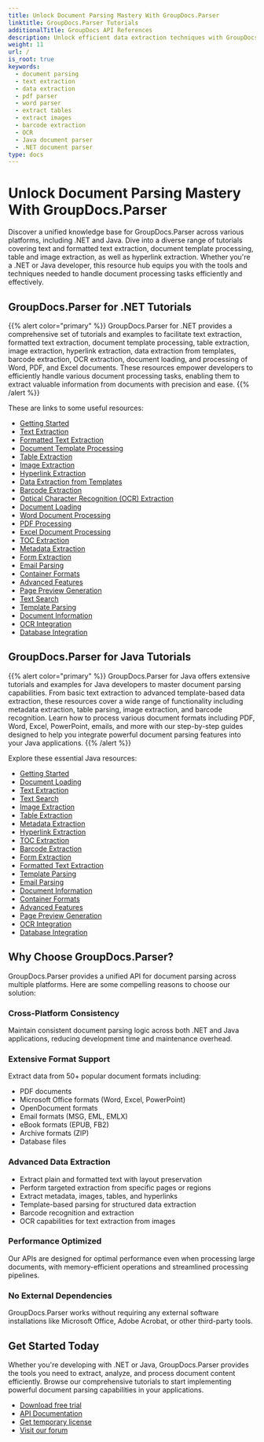 ```yaml
---
title: Unlock Document Parsing Mastery With GroupDocs.Parser
linktitle: GroupDocs.Parser Tutorials
additionalTitle: GroupDocs API References
description: Unlock efficient data extraction techniques with GroupDocs.Parser for .NET & Java. Explore tutorials on text, table, image extraction & more.
weight: 11
url: /
is_root: true
keywords:
  - document parsing
  - text extraction
  - data extraction
  - pdf parser
  - word parser
  - extract tables
  - extract images
  - barcode extraction
  - OCR
  - Java document parser
  - .NET document parser
type: docs
---
```

# Unlock Document Parsing Mastery With GroupDocs.Parser

Discover a unified knowledge base for GroupDocs.Parser across various platforms, including .NET and Java. Dive into a diverse range of tutorials covering text and formatted text extraction, document template processing, table and image extraction, as well as hyperlink extraction. Whether you're a .NET or Java developer, this resource hub equips you with the tools and techniques needed to handle document processing tasks efficiently and effectively.

## GroupDocs.Parser for .NET Tutorials

{{% alert color="primary" %}}
GroupDocs.Parser for .NET provides a comprehensive set of tutorials and examples to facilitate text extraction, formatted text extraction, document template processing, table extraction, image extraction, hyperlink extraction, data extraction from templates, barcode extraction, OCR extraction, document loading, and processing of Word, PDF, and Excel documents. These resources empower developers to efficiently handle various document processing tasks, enabling them to extract valuable information from documents with precision and ease.
{{% /alert %}}

These are links to some useful resources:

- [Getting Started](./net/getting-started/)
- [Text Extraction](./net/text-extraction/)
- [Formatted Text Extraction](./net/formatted-text-extraction/)
- [Document Template Processing](./net/document-template-processing/)
- [Table Extraction](./net/table-extraction/)
- [Image Extraction](./net/image-extraction/)
- [Hyperlink Extraction](./net/hyperlink-extraction/)
- [Data Extraction from Templates](./net/data-extraction-from-templates/)
- [Barcode Extraction](./net/barcode-extraction/)
- [Optical Character Recognition (OCR) Extraction](./net/ocr-extraction/)
- [Document Loading](./net/document-loading/)
- [Word Document Processing](./net/word-document-processing/)
- [PDF Processing](./net/pdf-processing/)
- [Excel Document Processing](./net/excel-document-processing/)
- [TOC Extraction](./net/toc-extraction/)
- [Metadata Extraction](./net/metadata-extraction/)
- [Form Extraction](./net/form-extraction/)
- [Email Parsing](./net/email-parsing/)
- [Container Formats](./net/container-formats/)
- [Advanced Features](./net/advanced-features/)
- [Page Preview Generation](./net/page-preview-generation/)
- [Text Search](./net/text-search/)
- [Template Parsing](./net/template-parsing/)
- [Document Information](./net/document-information/)
- [OCR Integration](./net/ocr-integration/)
- [Database Integration](./net/database-integration/)

## GroupDocs.Parser for Java Tutorials

{{% alert color="primary" %}}
GroupDocs.Parser for Java offers extensive tutorials and examples for Java developers to master document parsing capabilities. From basic text extraction to advanced template-based data extraction, these resources cover a wide range of functionality including metadata extraction, table parsing, image extraction, and barcode recognition. Learn how to process various document formats including PDF, Word, Excel, PowerPoint, emails, and more with our step-by-step guides designed to help you integrate powerful document parsing features into your Java applications.
{{% /alert %}}

Explore these essential Java resources:

- [Getting Started](./java/getting-started/)
- [Document Loading](./java/document-loading/)
- [Text Extraction](./java/text-extraction/)
- [Text Search](./java/text-search/)
- [Image Extraction](./java/image-extraction/)
- [Table Extraction](./java/table-extraction/)
- [Metadata Extraction](./java/metadata-extraction/)
- [Hyperlink Extraction](./java/hyperlink-extraction/)
- [TOC Extraction](./java/toc-extraction/)
- [Barcode Extraction](./java/barcode-extraction/)
- [Form Extraction](./java/form-extraction/)
- [Formatted Text Extraction](./java/formatted-text-extraction/)
- [Template Parsing](./java/template-parsing/)
- [Email Parsing](./java/email-parsing/)
- [Document Information](./java/document-information/)
- [Container Formats](./java/container-formats/)
- [Advanced Features](./java/advanced-features/)
- [Page Preview Generation](./java/page-preview-generation/)
- [OCR Integration](./java/ocr-integration/)
- [Database Integration](./java/database-integration/)

## Why Choose GroupDocs.Parser?

GroupDocs.Parser provides a unified API for document parsing across multiple platforms. Here are some compelling reasons to choose our solution:

### Cross-Platform Consistency

Maintain consistent document parsing logic across both .NET and Java applications, reducing development time and maintenance overhead.

### Extensive Format Support

Extract data from 50+ popular document formats including:
- PDF documents
- Microsoft Office formats (Word, Excel, PowerPoint)
- OpenDocument formats
- Email formats (MSG, EML, EMLX)
- eBook formats (EPUB, FB2)
- Archive formats (ZIP)
- Database files

### Advanced Data Extraction

- Extract plain and formatted text with layout preservation
- Perform targeted extraction from specific pages or regions
- Extract metadata, images, tables, and hyperlinks
- Template-based parsing for structured data extraction
- Barcode recognition and extraction
- OCR capabilities for text extraction from images

### Performance Optimized

Our APIs are designed for optimal performance even when processing large documents, with memory-efficient operations and streamlined processing pipelines.

### No External Dependencies

GroupDocs.Parser works without requiring any external software installations like Microsoft Office, Adobe Acrobat, or other third-party tools.

## Get Started Today

Whether you're developing with .NET or Java, GroupDocs.Parser provides the tools you need to extract, analyze, and process document content efficiently. Browse our comprehensive tutorials to start implementing powerful document parsing capabilities in your applications.

- [Download free trial](https://releases.groupdocs.com/)
- [API Documentation](https://reference.groupdocs.com/)
- [Get temporary license](https://purchase.groupdocs.com/temporary-license/)
- [Visit our forum](https://forum.groupdocs.com/c/parser/)